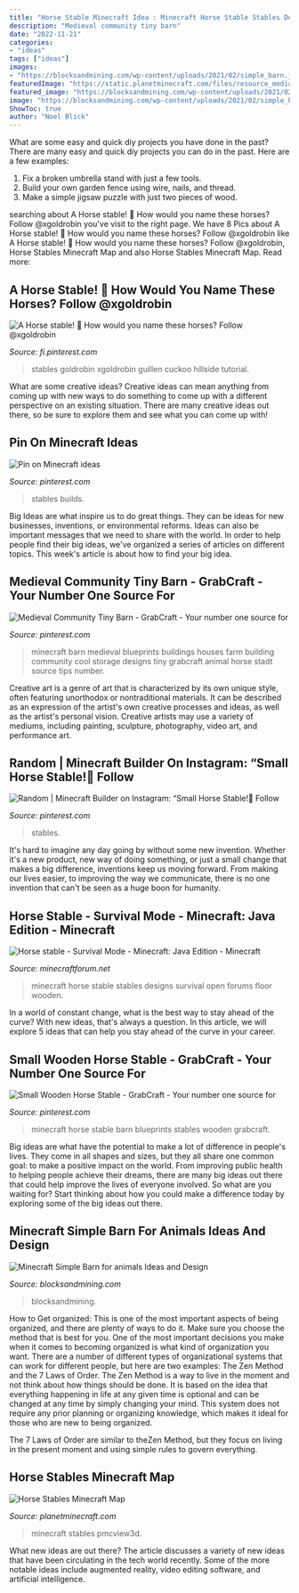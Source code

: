 ```yaml
---
title: "Horse Stable Minecraft Idea : Minecraft Horse Stable Stables Designs Survival Open Forums Floor Wooden"
description: "Medieval community tiny barn"
date: "2022-11-21"
categories:
- "ideas"
tags: ["ideas"]
images:
- "https://blocksandmining.com/wp-content/uploads/2021/02/simple_barn.jpg"
featuredImage: "https://static.planetminecraft.com/files/resource_media/screenshot/1724/2017-06-12-12-26-38-1497285512_lrg.png"
featured_image: "https://blocksandmining.com/wp-content/uploads/2021/02/simple_barn.jpg"
image: "https://blocksandmining.com/wp-content/uploads/2021/02/simple_barn.jpg"
ShowToc: true
author: "Noel Blick"
---
```



What are some easy and quick diy projects you have done in the past?
There are many easy and quick diy projects you can do in the past. Here are a few examples:
1. Fix a broken umbrella stand with just a few tools.
2. Build your own garden fence using wire, nails, and thread.
3. Make a simple jigsaw puzzle with just two pieces of wood.

	

		
searching about A Horse stable! 🐴 How would you name these horses? Follow @xgoldrobin you've visit to the right page. We have 8 Pics about A Horse stable! 🐴 How would you name these horses? Follow @xgoldrobin like A Horse stable! 🐴 How would you name these horses? Follow @xgoldrobin, Horse Stables Minecraft Map and also Horse Stables Minecraft Map. Read more:
		
    
## A Horse Stable! 🐴 How Would You Name These Horses? Follow @xgoldrobin

<img loading=lazy src="https://i.pinimg.com/736x/65/c3/02/65c302f2842ef0cf769767e20065bc7d.jpg" onerror="this.onerror=null;this.src='https://tse2.mm.bing.net/th?id=OIP.W_BrBexPAxy8P2NK78TvzQHaHa&amp;pid=15.1';" alt="A Horse stable! 🐴 How would you name these horses? Follow @xgoldrobin">

_Source: fi.pinterest.com_

>stables goldrobin xgoldrobin guillen cuckoo hillside tutorial. 

	

What are some creative ideas?
Creative ideas can mean anything from coming up with new ways to do something to come up with a different perspective on an existing situation. There are many creative ideas out there, so be sure to explore them and see what you can come up with!

    
## Pin On Minecraft Ideas

<img loading=lazy src="https://i.pinimg.com/736x/04/5e/13/045e139eb272296ea882834ed86d93d1.jpg" onerror="this.onerror=null;this.src='https://tse1.mm.bing.net/th?id=OIP.AfsavpejyE_kPpGSEysczQHaHa&amp;pid=15.1';" alt="Pin on Minecraft ideas">

_Source: pinterest.com_

>stables builds. 

	

Big Ideas are what inspire us to do great things. They can be ideas for new businesses, inventions, or environmental reforms. Ideas can also be important messages that we need to share with the world. In order to help people find their big ideas, we've organized a series of articles on different topics. This week's article is about how to find your big idea.

    
## Medieval Community Tiny Barn - GrabCraft - Your Number One Source For

<img loading=lazy src="https://i.pinimg.com/736x/dc/fb/af/dcfbaf52c03bf5e363f04f726a1ad616--minecraft-building-blueprints-minecraft-buildings.jpg" onerror="this.onerror=null;this.src='https://tse4.mm.bing.net/th?id=OIP.fc-17_-ZNKuoaeJGsiYV4AHaFD&amp;pid=15.1';" alt="Medieval Community Tiny Barn - GrabCraft - Your number one source for">

_Source: pinterest.com_

>minecraft barn medieval blueprints buildings houses farm building community cool storage designs tiny grabcraft animal horse stadt source tips number. 

	

Creative art is a genre of art that is characterized by its own unique style, often featuring unorthodox or nontraditional materials. It can be described as an expression of the artist's own creative processes and ideas, as well as the artist's personal vision. Creative artists may use a variety of mediums, including painting, sculpture, photography, video art, and performance art.

    
## Random | Minecraft Builder On Instagram: “Small Horse Stable!🐴 Follow

<img loading=lazy src="https://i.pinimg.com/originals/24/fc/ef/24fcef7c192c603bc26dcfb140024445.jpg" onerror="this.onerror=null;this.src='https://tse2.mm.bing.net/th?id=OIP.gXi5H0fUzp_1SkWHpJfFUQHaHa&amp;pid=15.1';" alt="Random | Minecraft Builder on Instagram: “Small Horse Stable!🐴 Follow">

_Source: pinterest.com_

>stables. 

	

It's hard to imagine any day going by without some new invention. Whether it's a new product, new way of doing something, or just a small change that makes a big difference, inventions keep us moving forward. From making our lives easier, to improving the way we communicate, there is no one invention that can't be seen as a huge boon for humanity.

    
## Horse Stable - Survival Mode - Minecraft: Java Edition - Minecraft

<img loading=lazy src="https://i.imgur.com/LNkIbrs.png" onerror="this.onerror=null;this.src='https://tse4.mm.bing.net/th?id=OIP.figeS9xwa9HNenKQ3IR3aQHaFZ&amp;pid=15.1';" alt="Horse stable - Survival Mode - Minecraft: Java Edition - Minecraft">

_Source: minecraftforum.net_

>minecraft horse stable stables designs survival open forums floor wooden. 

	

In a world of constant change, what is the best way to stay ahead of the curve? With new ideas, that's always a question. In this article, we will explore 5 ideas that can help you stay ahead of the curve in your career.

    
## Small Wooden Horse Stable - GrabCraft - Your Number One Source For

<img loading=lazy src="https://i.pinimg.com/736x/65/c3/09/65c309fd14dbf9563ed976b69a45a0fc.jpg" onerror="this.onerror=null;this.src='https://tse4.mm.bing.net/th?id=OIP.6byraGvtKYLTxvgwmpErOAHaFD&amp;pid=15.1';" alt="Small Wooden Horse Stable - GrabCraft - Your number one source for">

_Source: pinterest.com_

>minecraft horse stable barn blueprints stables wooden grabcraft. 

	

Big ideas are what have the potential to make a lot of difference in people's lives. They come in all shapes and sizes, but they all share one common goal: to make a positive impact on the world. From improving public health to helping people achieve their dreams, there are many big ideas out there that could help improve the lives of everyone involved. So what are you waiting for? Start thinking about how you could make a difference today by exploring some of the big ideas out there.

    
## Minecraft Simple Barn For Animals Ideas And Design

<img loading=lazy src="https://blocksandmining.com/wp-content/uploads/2021/02/simple_barn.jpg" onerror="this.onerror=null;this.src='https://tse2.mm.bing.net/th?id=OIP.DIlLliBAepUpwqVUTP8OTgHaDf&amp;pid=15.1';" alt="Minecraft Simple Barn for animals Ideas and Design">

_Source: blocksandmining.com_

>blocksandmining. 

	

How to Get organized: This is one of the most important aspects of being organized, and there are plenty of ways to do it. Make sure you choose the method that is best for you.
One of the most important decisions you make when it comes to becoming organized is what kind of organization you want. There are a number of different types of organizational systems that can work for different people, but here are two examples: The Zen Method and the 7 Laws of Order.
The Zen Method is a way to live in the moment and not think about how things should be done. It is based on the idea that everything happening in life at any given time is optional and can be changed at any time by simply changing your mind. This system does not require any prior planning or organizing knowledge, which makes it ideal for those who are new to being organized.

The 7 Laws of Order are similar to theZen Method, but they focus on living in the present moment and using simple rules to govern everything.

    
## Horse Stables Minecraft Map

<img loading=lazy src="https://static.planetminecraft.com/files/resource_media/screenshot/1724/2017-06-12-12-26-38-1497285512_lrg.png" onerror="this.onerror=null;this.src='https://tse4.mm.bing.net/th?id=OIP.b87DelsGtEHq6iEiglRP4AHaD7&amp;pid=15.1';" alt="Horse Stables Minecraft Map">

_Source: planetminecraft.com_

>minecraft stables pmcview3d. 

	

What new ideas are out there?
The article discusses a variety of new ideas that have been circulating in the tech world recently. Some of the more notable ideas include augmented reality, video editing software, and artificial intelligence.

